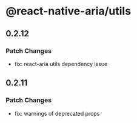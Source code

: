 # @react-native-aria/utils

## 0.2.12

### Patch Changes

- fix: react-aria utils dependency issue

## 0.2.11

### Patch Changes

- fix: warnings of deprecated props
